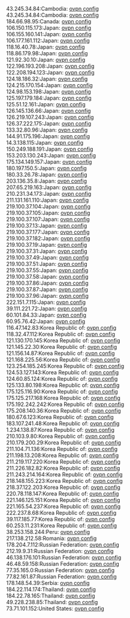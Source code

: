 43.245.34.84:Cambodia: [ovpn config](vpn/43_245_34_84.ovpn)  
43.245.34.84:Cambodia: [ovpn config](vpn/43_245_34_84.ovpn)  
184.66.98.95:Canada: [ovpn config](vpn/184_66_98_95.ovpn)  
106.150.115.173:Japan: [ovpn config](vpn/106_150_115_173.ovpn)  
106.155.160.141:Japan: [ovpn config](vpn/106_155_160_141.ovpn)  
106.177.161.112:Japan: [ovpn config](vpn/106_177_161_112.ovpn)  
118.16.40.78:Japan: [ovpn config](vpn/118_16_40_78.ovpn)  
118.86.179.98:Japan: [ovpn config](vpn/118_86_179_98.ovpn)  
121.92.30.10:Japan: [ovpn config](vpn/121_92_30_10.ovpn)  
122.196.193.208:Japan: [ovpn config](vpn/122_196_193_208.ovpn)  
122.208.194.123:Japan: [ovpn config](vpn/122_208_194_123.ovpn)  
124.18.186.32:Japan: [ovpn config](vpn/124_18_186_32.ovpn)  
124.215.170.154:Japan: [ovpn config](vpn/124_215_170_154.ovpn)  
124.98.153.198:Japan: [ovpn config](vpn/124_98_153_198.ovpn)  
125.197.179.184:Japan: [ovpn config](vpn/125_197_179_184.ovpn)  
125.51.12.161:Japan: [ovpn config](vpn/125_51_12_161.ovpn)  
126.145.136.66:Japan: [ovpn config](vpn/126_145_136_66.ovpn)  
126.219.107.243:Japan: [ovpn config](vpn/126_219_107_243.ovpn)  
126.37.222.175:Japan: [ovpn config](vpn/126_37_222_175.ovpn)  
133.32.80.96:Japan: [ovpn config](vpn/133_32_80_96.ovpn)  
144.91.175.196:Japan: [ovpn config](vpn/144_91_175_196.ovpn)  
14.3.138.115:Japan: [ovpn config](vpn/14_3_138_115.ovpn)  
150.249.188.191:Japan: [ovpn config](vpn/150_249_188_191.ovpn)  
153.203.130.243:Japan: [ovpn config](vpn/153_203_130_243.ovpn)  
175.134.149.157:Japan: [ovpn config](vpn/175_134_149_157.ovpn)  
180.197.150.5:Japan: [ovpn config](vpn/180_197_150_5.ovpn)  
180.33.26.78:Japan: [ovpn config](vpn/180_33_26_78.ovpn)  
203.136.35.8:Japan: [ovpn config](vpn/203_136_35_8.ovpn)  
207.65.219.163:Japan: [ovpn config](vpn/207_65_219_163.ovpn)  
210.231.34.173:Japan: [ovpn config](vpn/210_231_34_173.ovpn)  
211.131.161.110:Japan: [ovpn config](vpn/211_131_161_110.ovpn)  
219.100.37.104:Japan: [ovpn config](vpn/219_100_37_104.ovpn)  
219.100.37.105:Japan: [ovpn config](vpn/219_100_37_105.ovpn)  
219.100.37.107:Japan: [ovpn config](vpn/219_100_37_107.ovpn)  
219.100.37.13:Japan: [ovpn config](vpn/219_100_37_13.ovpn)  
219.100.37.177:Japan: [ovpn config](vpn/219_100_37_177.ovpn)  
219.100.37.182:Japan: [ovpn config](vpn/219_100_37_182.ovpn)  
219.100.37.19:Japan: [ovpn config](vpn/219_100_37_19.ovpn)  
219.100.37.31:Japan: [ovpn config](vpn/219_100_37_31.ovpn)  
219.100.37.49:Japan: [ovpn config](vpn/219_100_37_49.ovpn)  
219.100.37.51:Japan: [ovpn config](vpn/219_100_37_51.ovpn)  
219.100.37.55:Japan: [ovpn config](vpn/219_100_37_55.ovpn)  
219.100.37.58:Japan: [ovpn config](vpn/219_100_37_58.ovpn)  
219.100.37.86:Japan: [ovpn config](vpn/219_100_37_86.ovpn)  
219.100.37.87:Japan: [ovpn config](vpn/219_100_37_87.ovpn)  
219.100.37.96:Japan: [ovpn config](vpn/219_100_37_96.ovpn)  
222.151.7.115:Japan: [ovpn config](vpn/222_151_7_115.ovpn)  
39.111.221.72:Japan: [ovpn config](vpn/39_111_221_72.ovpn)  
60.101.84.33:Japan: [ovpn config](vpn/60_101_84_33.ovpn)  
60.95.76.42:Japan: [ovpn config](vpn/60_95_76_42.ovpn)  
116.47.142.83:Korea Republic of: [ovpn config](vpn/116_47_142_83.ovpn)  
118.32.47.112:Korea Republic of: [ovpn config](vpn/118_32_47_112.ovpn)  
121.130.170.145:Korea Republic of: [ovpn config](vpn/121_130_170_145.ovpn)  
121.145.22.30:Korea Republic of: [ovpn config](vpn/121_145_22_30.ovpn)  
121.156.14.87:Korea Republic of: [ovpn config](vpn/121_156_14_87.ovpn)  
121.168.225.56:Korea Republic of: [ovpn config](vpn/121_168_225_56.ovpn)  
123.254.185.245:Korea Republic of: [ovpn config](vpn/123_254_185_245.ovpn)  
124.53.127.143:Korea Republic of: [ovpn config](vpn/124_53_127_143.ovpn)  
124.60.85.124:Korea Republic of: [ovpn config](vpn/124_60_85_124.ovpn)  
125.133.80.198:Korea Republic of: [ovpn config](vpn/125_133_80_198.ovpn)  
175.125.116.90:Korea Republic of: [ovpn config](vpn/175_125_116_90.ovpn)  
175.125.217.168:Korea Republic of: [ovpn config](vpn/175_125_217_168.ovpn)  
175.192.242.242:Korea Republic of: [ovpn config](vpn/175_192_242_242.ovpn)  
175.208.140.36:Korea Republic of: [ovpn config](vpn/175_208_140_36.ovpn)  
180.67.6.123:Korea Republic of: [ovpn config](vpn/180_67_6_123.ovpn)  
183.107.241.48:Korea Republic of: [ovpn config](vpn/183_107_241_48.ovpn)  
1.234.138.87:Korea Republic of: [ovpn config](vpn/1_234_138_87.ovpn)  
210.103.9.80:Korea Republic of: [ovpn config](vpn/210_103_9_80.ovpn)  
210.179.200.29:Korea Republic of: [ovpn config](vpn/210_179_200_29.ovpn)  
211.104.71.136:Korea Republic of: [ovpn config](vpn/211_104_71_136.ovpn)  
211.198.13.208:Korea Republic of: [ovpn config](vpn/211_198_13_208.ovpn)  
211.219.117.220:Korea Republic of: [ovpn config](vpn/211_219_117_220.ovpn)  
211.226.182.82:Korea Republic of: [ovpn config](vpn/211_226_182_82.ovpn)  
211.243.214.164:Korea Republic of: [ovpn config](vpn/211_243_214_164.ovpn)  
218.148.155.223:Korea Republic of: [ovpn config](vpn/218_148_155_223.ovpn)  
218.37.122.203:Korea Republic of: [ovpn config](vpn/218_37_122_203.ovpn)  
220.78.118.147:Korea Republic of: [ovpn config](vpn/220_78_118_147.ovpn)  
221.146.125.151:Korea Republic of: [ovpn config](vpn/221_146_125_151.ovpn)  
221.165.54.237:Korea Republic of: [ovpn config](vpn/221_165_54_237.ovpn)  
222.237.8.68:Korea Republic of: [ovpn config](vpn/222_237_8_68.ovpn)  
39.117.185.77:Korea Republic of: [ovpn config](vpn/39_117_185_77.ovpn)  
60.253.11.231:Korea Republic of: [ovpn config](vpn/60_253_11_231.ovpn)  
38.253.158.244:Peru: [ovpn config](vpn/38_253_158_244.ovpn)  
217.138.212.58:Romania: [ovpn config](vpn/217_138_212_58.ovpn)  
178.204.7.112:Russian Federation: [ovpn config](vpn/178_204_7_112.ovpn)  
212.19.9.31:Russian Federation: [ovpn config](vpn/212_19_9_31.ovpn)  
46.138.176.101:Russian Federation: [ovpn config](vpn/46_138_176_101.ovpn)  
46.48.59.158:Russian Federation: [ovpn config](vpn/46_48_59_158.ovpn)  
77.35.165.0:Russian Federation: [ovpn config](vpn/77_35_165_0.ovpn)  
77.82.161.87:Russian Federation: [ovpn config](vpn/77_82_161_87.ovpn)  
178.148.54.39:Serbia: [ovpn config](vpn/178_148_54_39.ovpn)  
184.22.114.174:Thailand: [ovpn config](vpn/184_22_114_174.ovpn)  
184.22.78.165:Thailand: [ovpn config](vpn/184_22_78_165.ovpn)  
49.228.238.85:Thailand: [ovpn config](vpn/49_228_238_85.ovpn)  
73.71.101.152:United States: [ovpn config](vpn/73_71_101_152.ovpn)  
